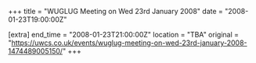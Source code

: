 +++
title = "WUGLUG Meeting on Wed 23rd January 2008"
date = "2008-01-23T19:00:00Z"

[extra]
end_time = "2008-01-23T21:00:00Z"
location = "TBA"
original = "https://uwcs.co.uk/events/wuglug-meeting-on-wed-23rd-january-2008-1474489005150/"
+++




